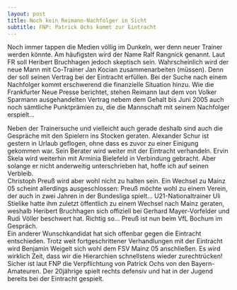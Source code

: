 ```yaml
---
layout: post
title: Noch kein Reimann-Nachfolger in Sicht
subtitle: FNP: Patrick Ochs kommt zur Eintracht
---
```


Noch immer tappen die Medien völlig im Dunkeln, wer denn neuer Trainer werden könnte. Am häufigsten wird der Name Ralf Rangnick genannt. Laut FR soll Heribert Bruchhagen jedoch skeptisch sein. Wahrscheinlich wird der neue Mann mit Co-Trainer Jan Kocian zusammenarbeiten (müssen). Denn der soll seinen Vertrag bei der Eintracht erfüllen. Bei der Suche nach einem Nachfolger kommt erschwerend die finanzielle Situation hinzu. Wie die Frankfurter Neue Presse berichtet, stehen Reimann laut dem von Volker Sparmann ausgehandelten Vertrag nebem dem Gehalt bis Juni 2005 auch noch sämtliche Punktprämien zu, die die Mannschaft mit seinem Nachfolger erspielt...

Neben der Trainersuche und vielleicht auch gerade deshalb sind auch die Gespräche mit den Spielern ins Stocken geraten. Alexander Schur ist gestern in Urlaub geflogen, ohne dass es zuvor zu einer Einigung gekommen war. Sein Berater wird weiter mit der Eintracht verhandeln. Ervin Skela wird weiterhin mit Arminia Bielefeld in Verbindung gebracht. Aber solange er nicht anderweitig unterschrieben hat, hoffe ich auf seinen Verbleib.  
Christoph Preuß wird aber wohl nicht zu halten sein. Ein Wechsel zu Mainz 05 scheint allerdings ausgeschlossen: Preuß möchte wohl zu einem Verein, der auch in zwei Jahren in der Bundesliga spielt... U21-Nationaltrainer Uli Stielike hatte ihm zuletzt öffentlich zu einem Wechsel nach Mainz geraten, weshalb Heribert Bruchhagen sich offiziell bei Gerhard Mayer-Vorfelder und Rudi Völler beschwert hat. Richtig so... Preuß ist nun beim VfL Bochum im Gespräch.  
Ein anderer Wunschkandidat hat sich offenbar gegen die Eintracht entschieden. Trotz weit fortgeschrittener Verhandlungen mit der Eintracht wird Benjamin Weigelt sich wohl dem FSV Mainz 05 anschließen. Es wird wirklich Zeit, dass wir die Hierarchien schnellstens wieder zurechtrücken!  
Sicher ist laut FNP die Verpflichtung von Patrick Ochs von den Bayern-Amateuren. Der 20jährige spielt rechts defensiv und hat in der Jugend bereits bei der Eintracht gespielt.
